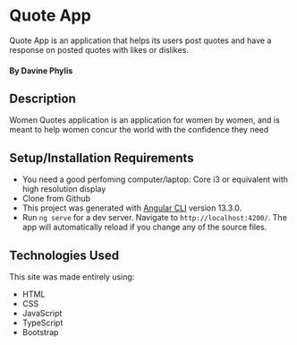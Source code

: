# Quote App

 Quote App is an application that helps its users post quotes and have a response on posted quotes with likes or dislikes.

#### By **Davine Phylis**

## Description
Women Quotes application is an application for women by women, and is meant to help women concur the world with the confidence they need


## Setup/Installation Requirements

- You need a good perfoming computer/laptop: Core i3 or equivalent with high resolution display
- Clone from Github
- This project was generated with [Angular CLI](https://github.com/angular/angular-cli) version 13.3.0.
- Run `ng serve` for a dev server. Navigate to `http://localhost:4200/`. The app will automatically reload if you change any of the source files.


## Technologies Used

This site was made entirely using:

- HTML
- CSS
- JavaScript
- TypeScript
- Bootstrap

